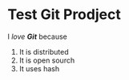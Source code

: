 # Test Git Prodject

I *love* ***Git*** because 
1. It is distributed
1. It is open sourch
1. It uses hash
